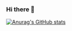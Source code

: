 ### Hi there 👋

[![Anurag's GitHub stats](https://github-readme-stats.vercel.app/api?username=giacomovitangeli)](https://github.com/anuraghazra/github-readme-stats)

<!--
**giacomovitangeli/GiacomoVitangeli** is a ✨ _special_ ✨ repository because its `README.md` (this file) appears on your GitHub profile.

Here are some ideas to get you started:

- 🔭 I’m currently working on ...
- 🌱 I’m currently learning ...
- 👯 I’m looking to collaborate on ...
- 🤔 I’m looking for help with ...
- 💬 Ask me about ...
- 📫 How to reach me: ...
- 😄 Pronouns: ...
- ⚡ Fun fact: ...
-->
